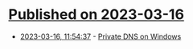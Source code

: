 # [Published on 2023-03-16](index.md)

* [2023-03-16, 11:54:37](https://lobste.rs/s/jgq73e/private_dns_on_windows) - [Private DNS on Windows](https://blog.openziti.io/private-dns-on-windows)
